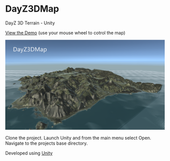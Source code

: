 # DayZ3DMap
DayZ 3D Terrain - Unity

<a href="https://dayzmap3d.000webhostapp.com/" target="_blank">View the Demo</a> (use your mouse wheel to cotrol the map)

![DayZ3DMap](https://github.com/DayZServerApp/DayZ3DMap/blob/master/DayZ3DMap.png)

Clone the project. Launch Unity and from the main menu select Open. Navigate to the projects base directory. 

Developed using <a href="https://unity3d.com/" target="_blank">Unity</a>


